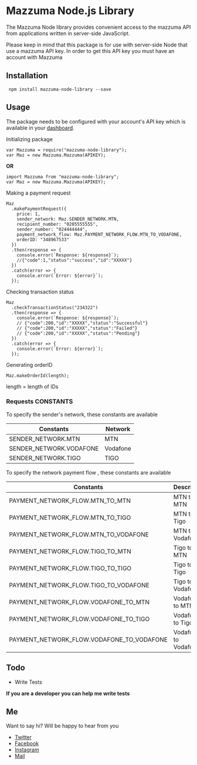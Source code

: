 # Mazzuma Node.js Library

The Mazzuma Node library provides convenient access to the mazzuma API from applications written in server-side JavaScript.

Please keep in mind that this package is for use with server-side Node that use a mazzuma API key. In order to get this API key you must have an account with Mazzuma

## Installation

     npm install mazzuma-node-library --save

## Usage

The package needs to be configured with your account's API key which is available in your [dashboard](https://dashboard.mazzuma.com/apikey.php).

Initializing package

```
var Mazzuma = require("mazzuma-node-library");
var Maz = new Mazzuma.Mazzuma(APIKEY);
```

**OR**

```
import Mazzuma from "mazzuma-node-library";
var Maz = new Mazzuma.Mazzuma(APIKEY);
```

Making a payment request

```
Maz
  .makePaymentRequest({
    price: 1,
    sender_network: Maz.SENDER_NETWORK.MTN,
    recipient_number: "0205555555",
    sender_number: "024444444",
    payment_network_flow: Maz.PAYMENT_NETWORK_FLOW.MTN_TO_VODAFONE,
    orderID: "348967533"
  })
  .then(response => {
    console.error(`Response: ${response}`);
    //{"code":1,"status":"success","id":"XXXXX"}
  })
  .catch(error => {
    console.error(`Error: ${error}`);
  });
```

Checking transaction status

```
Maz
  .checkTransactionStatus("234322")
  .then(response => {
    console.error(`Response: ${response}`);
    // {"code":200,"id":"XXXXX","status":"Successful"}
    // {"code":200,"id":"XXXXX","status":"Failed"}
    // {"code":200,"id":"XXXXX","status":"Pending"}
  })
  .catch(error => {
    console.error(`Error: ${error}`);
  });
```

Generating orderID

```
Maz.makeOrderId(length);
```

length = length of IDs

### Requests CONSTANTS

To specify the sender's network, these constants are available

| Constants               | Network  |
| ----------------------- | -------- |
| SENDER_NETWORK.MTN      | MTN      |
| SENDER_NETWORK.VODAFONE | Vodafone |
| SENDER_NETWORK.TIGO     | TIGO     |

To specify the network payment flow , these constants are available

| Constants                                 | Description          |
| ----------------------------------------- | -------------------- |
| PAYMENT_NETWORK_FLOW.MTN_TO_MTN           | MTN to MTN           |
| PAYMENT_NETWORK_FLOW.MTN_TO_TIGO          | MTN to Tigo          |
| PAYMENT_NETWORK_FLOW.MTN_TO_VODAFONE      | MTN to Vodafone      |
| PAYMENT_NETWORK_FLOW.TIGO_TO_MTN          | Tigo to MTN          |
| PAYMENT_NETWORK_FLOW.TIGO_TO_TIGO         | Tigo to Tigo         |
| PAYMENT_NETWORK_FLOW.TIGO_TO_VODAFONE     | Tigo to Vodafone     |
| PAYMENT_NETWORK_FLOW.VODAFONE_TO_MTN      | Vodafone to MTN      |
| PAYMENT_NETWORK_FLOW.VODAFONE_TO_TIGO     | Vodafone to Tigo     |
| PAYMENT_NETWORK_FLOW.VODAFONE_TO_VODAFONE | Vodafone to Vodafone |

## Todo

- Write Tests

**If you are a developer you can help me write tests**

## Me

Want to say hi? Will be happy to hear from you

- [Twitter](http:///www.twitter.com/asadadams)
- [Facebook](http://www.facebook.com/asad.adams)
- [Instagram](http://www.instagram.com/asadadams)
- [Mail](clarkpeace.adams@gmail.com)
